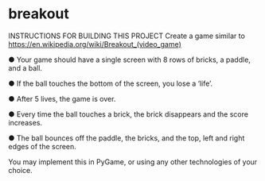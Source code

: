 # breakout

INSTRUCTIONS FOR BUILDING THIS PROJECT
Create a game similar to https://en.wikipedia.org/wiki/Breakout_(video_game)

● Your game should have a single screen with 8 rows of bricks, a paddle, and a ball.

● If the ball touches the bottom of the screen, you lose a ‘life’.

● After 5 lives, the game is over.

● Every time the ball touches a brick, the brick disappears and the score increases.

● The ball bounces off the paddle, the bricks, and the top, left and right edges of the
screen.

You may implement this in PyGame, or using any other technologies of your choice.
